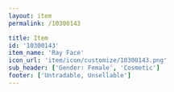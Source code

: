 ```yaml
---
layout: item
permalink: /10300143

title: Item
id: '10300143'
item_name: 'Ray Face'
icon_url: 'item/icon/customize/10300143.png'
sub_header: ['Gender: Female', 'Cosmetic']
footer: ['Untradable, Unsellable']
---
```


